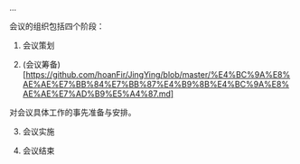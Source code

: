 ...

会议的组织包括四个阶段：

1. 会议策划

2. (会议筹备)[https://github.com/hoanFir/JingYing/blob/master/%E4%BC%9A%E8%AE%AE%E7%BB%84%E7%BB%87%E4%B9%8B%E4%BC%9A%E8%AE%AE%E7%AD%B9%E5%A4%87.md]

对会议具体工作的事先准备与安排。

3. 会议实施

4. 会议结束
